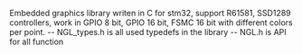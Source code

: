 Embedded graphics library writen in C for stm32, support R61581, SSD1289 controllers, work in GPIO 8 bit, GPIO 16 bit, FSMC 16 bit with different colors per point.
-- NGL_types.h is all used typedefs in the library
-- NGL.h is API for all function
